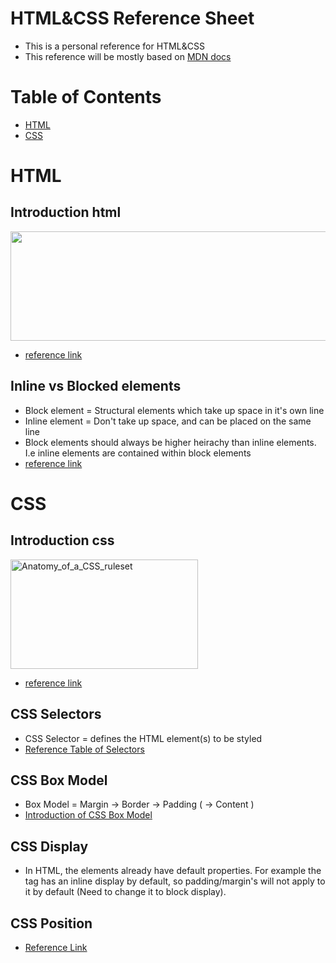 # HTML&CSS Reference Sheet
* This is a personal reference for HTML&amp;CSS
* This reference will be mostly based on [MDN docs](https://developer.mozilla.org/en-US/docs/Web)

# Table of Contents
* [HTML](#html)
* [CSS](#css)

# HTML
## Introduction html
<a href="https://developer.mozilla.org/en-US/docs/Learn/Getting_started_with_the_web/HTML_basics#Anatomy_of_an_HTML_element">
  <img src="https://media.prod.mdn.mozit.cloud/attachments/2014/11/14/9347/c07aa313dbdd667585430f4eca354dbd/grumpy-cat-small.png" width="550" height="175">
</a>

* [reference link](https://developer.mozilla.org/en-US/docs/Learn/Getting_started_with_the_web/HTML_basics#Anatomy_of_an_HTML_element)

## Inline vs Blocked elements
* Block element = Structural elements which take up space in it's own line
* Inline element = Don't take up space, and can be placed on the same line
* Block elements should always be higher heirachy than inline elements. I.e inline elements are contained within block elements
* [reference link](https://developer.mozilla.org/en-US/docs/Learn/HTML/Introduction_to_HTML/Getting_started#Block_versus_inline_elements)

# CSS
## Introduction css
<a href="https://developer.mozilla.org/en-US/docs/Learn/Getting_started_with_the_web/CSS_basics#Anatomy_of_a_CSS_ruleset">
  <img src="https://mdn.mozillademos.org/files/9461/css-declaration-small.png" alt="Anatomy_of_a_CSS_ruleset" width="300" height="175">
</a>

* [reference link](https://developer.mozilla.org/en-US/docs/Learn/Getting_started_with_the_web/CSS_basics#Anatomy_of_a_CSS_ruleset)

## CSS Selectors
* CSS Selector = defines the HTML element(s) to be styled
* [Reference Table of Selectors](https://developer.mozilla.org/en-US/docs/Learn/CSS/Building_blocks/Selectors#Reference_table_of_selectors)

## CSS Box Model
* Box Model = Margin -> Border -> Padding ( -> Content )
* [Introduction of CSS Box Model](https://developer.mozilla.org/en-US/docs/Learn/Getting_started_with_the_web/CSS_basics#CSS_all_about_boxes)

## CSS Display
* In HTML, the elements already have default properties. For example the <img> tag has an inline display by default, so padding/margin's will not apply to it by default (Need to change it to block display).

## CSS Position
* [Reference Link](https://developer.mozilla.org/en-US/docs/Web/CSS/position)
